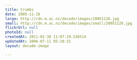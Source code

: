 ```yaml
---
title: Crumbs
date: 2005-11-26
large: http://cdn.m.ac.nz/decade/images/20051126.jpg
small: http://cdn.m.ac.nz/decade/images/small/20051126.jpg
flickrUrl: null
photoId: null
createdAt: 2011-01-30 11:07:19.536514
updatedAt: 2006-07-11 05:10:31
layout: decade-image

---
```


